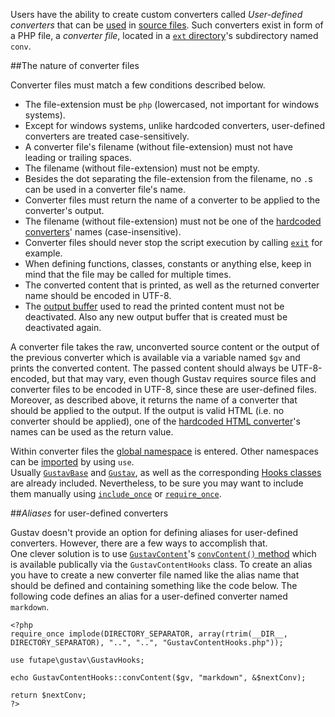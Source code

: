 Users have the ability to create custom converters called *User-defined converters* that can be [used](Gustav-core-options#_conv) in [source files](Source-files). Such converters exist in form of a PHP file, a *converter file*, located in a [`ext` directory](Extending-Gustav)'s subdirectory named `conv`.



##The nature of converter files

Converter files must match a few conditions described below.

+   The file-extension must be `php` (lowercased, not important for windows systems).
+   Except for windows systems, unlike hardcoded converters, user-defined converters are treated case-sensitively.
+   A converter file's filename (without file-extension) must not have leading or trailing spaces.
+   The filename (without file-extension) must not be empty.
+   Besides the dot separating the file-extension from the filename, no `.`s can be used in a converter file's name.
+   Converter files must return the name of a converter to be applied to the converter's output.
+   The filename (without file-extension) must not be one of the [hardcoded converters](Converting-source-content#hardcoded-converters)' names (case-insensitive).
+   Converter files should never stop the script execution by calling [`exit`](http://php.net/manual/en/function.exit.php) for example.
+   When defining functions, classes, constants or anything else, keep in mind that the file may be called for multiple times.
+   The converted content that is printed, as well as the returned converter name should be encoded in UTF-8.
+   The [output buffer](http://php.net/manual/en/ref.outcontrol.php) used to read the printed content must not be deactivated. Also any new output buffer that is created must be deactivated again.

A converter file takes the raw, unconverted source content or the output of the previous converter which is available via a variable named `$gv` and prints the converted content. The passed content should always be UTF-8-encoded, but that may vary, even though Gustav requires source files and converter files to be encoded in UTF-8, since these are user-defined files.  
Moreover, as described above, it returns the name of a converter that should be applied to the output. If the output is valid HTML (i.e. no converter should be applied), one of the [hardcoded HTML converter](Converting-source-content#the-html-converter-htmlhtm)'s names can be used as the return value.

Within converter files the [global namespace](http://php.net/manual/en/language.namespaces.global.php) is entered. Other namespaces can be [imported](http://php.net/manual/en/language.namespaces.importing.php) by using `use`.  
Usually [`GustavBase`](API#gustavbase) and [`Gustav`](API#gustav), as well as the corresponding [Hooks classes](API#hooks-classes) are already included. Nevertheless, to be sure you may want to include them manually using [`include_once`](http://php.net/manual/en/function.include-once.php) or [`require_once`](http://php.net/manual/en/function.require-once.php).



##*Aliases* for user-defined converters

Gustav doesn't provide an option for defining aliases for user-defined converters. However, there are a few ways to accomplish that.  
One clever solution is to use [`GustavContent`](API#gustavcontent)'s [`convContent()` method](Private-API%3a-GustavContent#string-convcontent-string-content-string-converter--mixed-next_converter--) which is available publically via the `GustavContentHooks` class. To create an alias you have to create a new converter file named like the alias name that should be defined and containing something like the code below. The following code defines an alias for a user-defined converter named `markdown`.

    <?php
    require_once implode(DIRECTORY_SEPARATOR, array(rtrim(__DIR__, DIRECTORY_SEPARATOR), "..", "..", "GustavContentHooks.php"));

    use futape\gustav\GustavHooks;

    echo GustavContentHooks::convContent($gv, "markdown", &$nextConv);

    return $nextConv;
    ?>